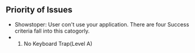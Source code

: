 ## Priority of Issues 
* Showstoper: User con't use your application. There are four Success criteria fall into this catogorly.
* 1. No Keyboard Trap(Level A)
